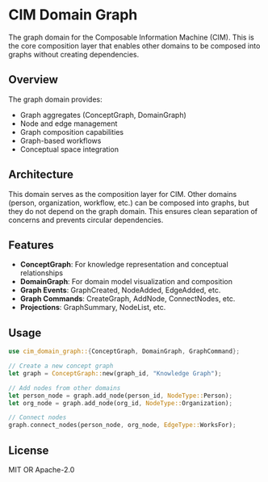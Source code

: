 # CIM Domain Graph

The graph domain for the Composable Information Machine (CIM). This is the core composition layer that enables other domains to be composed into graphs without creating dependencies.

## Overview

The graph domain provides:
- Graph aggregates (ConceptGraph, DomainGraph)
- Node and edge management
- Graph composition capabilities
- Graph-based workflows
- Conceptual space integration

## Architecture

This domain serves as the composition layer for CIM. Other domains (person, organization, workflow, etc.) can be composed into graphs, but they do not depend on the graph domain. This ensures clean separation of concerns and prevents circular dependencies.

## Features

- **ConceptGraph**: For knowledge representation and conceptual relationships
- **DomainGraph**: For domain model visualization and composition
- **Graph Events**: GraphCreated, NodeAdded, EdgeAdded, etc.
- **Graph Commands**: CreateGraph, AddNode, ConnectNodes, etc.
- **Projections**: GraphSummary, NodeList, etc.

## Usage

```rust
use cim_domain_graph::{ConceptGraph, DomainGraph, GraphCommand};

// Create a new concept graph
let graph = ConceptGraph::new(graph_id, "Knowledge Graph");

// Add nodes from other domains
let person_node = graph.add_node(person_id, NodeType::Person);
let org_node = graph.add_node(org_id, NodeType::Organization);

// Connect nodes
graph.connect_nodes(person_node, org_node, EdgeType::WorksFor);
```

## License

MIT OR Apache-2.0
